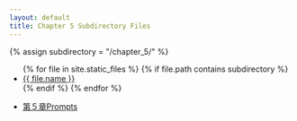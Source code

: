 ```yaml
---
layout: default
title: Chapter 5 Subdirectory Files
---
```

{% assign subdirectory = "/chapter_5/" %}
<ul>
{% for file in site.static_files %}
  {% if file.path contains subdirectory %}
    <li><a href="{{ site.baseurl }}{{ file.path }}">{{ file.name }}</a></li>
  {% endif %}
{% endfor %}
</ul>

- [第５章Prompts](prompts5.md)